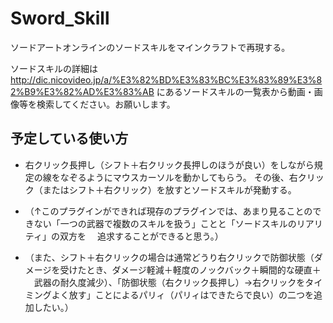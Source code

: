 # Sword_Skill
ソードアートオンラインのソードスキルをマインクラフトで再現する。

ソードスキルの詳細は
　http://dic.nicovideo.jp/a/%E3%82%BD%E3%83%BC%E3%83%89%E3%82%B9%E3%82%AD%E3%83%AB
 にあるソードスキルの一覧表から動画・画像等を検索してください。お願いします。
 
## 予定している使い方
* 右クリック長押し（シフト＋右クリック長押しのほうが良い）をしながら規定の線をなぞるようにマウスカーソルを動かしてもらう。
その後、右クリック（またはシフト＋右クリック）を放すとソードスキルが発動する。

* （↑このプラグインができれば現存のプラグインでは、あまり見ることのできない「一つの武器で複数のスキルを扱う」ことと「ソードスキルのリアリティ」の双方を
　追求することができると思う。）

* （また、シフト＋右クリックの場合は通常どうり右クリックで防御状態（ダメージを受けたとき、ダメージ軽減＋軽度のノックバック＋瞬間的な硬直＋
　武器の耐久度減少）、「防御状態（右クリック長押し）→右クリックをタイミングよく放す」ことによるパリィ（パリィはできたらで良い）の二つを追加したい。）

